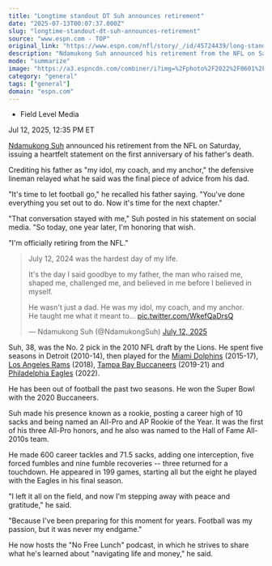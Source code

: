 ```yaml
---
title: "Longtime standout DT Suh announces retirement"
date: "2025-07-13T00:07:37.000Z"
slug: "longtime-standout-dt-suh-announces-retirement"
source: "www.espn.com - TOP"
original_link: "https://www.espn.com/nfl/story/_/id/45724439/long-standout-dt-ndamukong-suh-announces-retirement"
description: "Ndamukong Suh announced his retirement from the NFL on Saturday, issuing a heartfelt statement on the first anniversary of his father's death."
mode: "summarize"
image: "https://a3.espncdn.com/combiner/i?img=%2Fphoto%2F2022%2F0601%2Fr1020223_1296x729_16%2D9.jpg"
category: "general"
tags: ["general"]
domain: "espn.com"
---
```

<div id="readability-page-1" class="page"><div><div><ul><li><p>Field Level Media</p></li></ul><p><span>Jul 12, 2025, 12:35 PM ET</span></p></div><p><a href="https://www.espn.com/nfl/player/_/id/13234/ndamukong-suh">Ndamukong Suh</a> announced his retirement from the NFL on Saturday, issuing a heartfelt statement on the first anniversary of his father's death.</p><p>Crediting his father as "my idol, my coach, and my anchor," the defensive lineman relayed what he said was the final piece of advice from his dad.</p><p>"It's time to let football go," he recalled his father saying. "You've done everything you set out to do. Now it's time for the next chapter."</p><p>"That conversation stayed with me," Suh posted in his statement on social media. "So today, one year later, I'm honoring that wish.</p><p>"I'm officially retiring from the NFL."</p><blockquote><div lang="en" dir="ltr"><p>July 12, 2024 was the hardest day of my life.</p><p>It's the day I said goodbye to my father, the man who raised me, shaped me, challenged me, and believed in me before I believed in myself.</p><p>He wasn't just a dad. He was my idol, my coach, and my anchor.<br>He taught me what it meant to... <a href="https://t.co/WkefQaDrsQ">pic.twitter.com/WkefQaDrsQ</a></p></div>— Ndamukong Suh (@NdamukongSuh) <a href="https://twitter.com/NdamukongSuh/status/1944028824074670575?ref_src=twsrc%5Etfw">July 12, 2025</a></blockquote> <p>Suh, 38, was the No. 2 pick in the 2010 NFL draft by the Lions. He spent five seasons in Detroit (2010-14), then played for the <a href="https://www.espn.com/nfl/team/_/name/mia/miami-dolphins">Miami Dolphins</a> (2015-17), <a href="https://www.espn.com/nfl/team/_/name/lar/los-angeles-rams">Los Angeles Rams</a> (2018), <a href="https://www.espn.com/nfl/team/_/name/tb/tampa-bay-buccaneers">Tampa Bay Buccaneers</a> (2019-21) and <a href="https://www.espn.com/nfl/team/_/name/phi/philadelphia-eagles">Philadelphia Eagles</a> (2022).</p><p>He has been out of football the past two seasons. He won the Super Bowl with the 2020 Buccaneers.</p><p>Suh made his presence known as a rookie, posting a career high of 10 sacks and being named an All-Pro and AP Rookie of the Year. It was the first of his three All-Pro honors, and he also was named to the Hall of Fame All-2010s team.</p><p>He made 600 career tackles and 71.5 sacks, adding one interception, five forced fumbles and nine fumble recoveries -- three returned for a touchdown. He appeared in 199 games, starting all but the eight he played with the Eagles in his final season.</p><p>"I left it all on the field, and now I'm stepping away with peace and gratitude," he said.</p><p>"Because I've been preparing for this moment for years. Football was my passion, but it was never my endgame."</p><p>He now hosts the "No Free Lunch" podcast, in which he strives to share what he's learned about "navigating life and money," he said.</p>
</div></div>